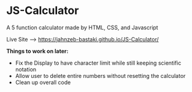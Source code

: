 # JS-Calculator
A 5 function calculator made by HTML, CSS, and Javascript

Live Site --> https://jahnzeb-bastaki.github.io/JS-Calculator/

**Things to work on later:**
* Fix the Display to have character limit while still keeping scientific notation
* Allow user to delete entire numbers without resetting the calculator
* Clean up overall code
